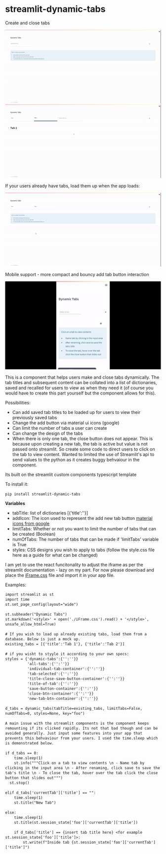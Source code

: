 # streamlit-dynamic-tabs
Create and close tabs

![General-demonstration-pt1.gif](./videos/General-demonstration-pt1.gif)
![General-demonstration-pt2.gif](./videos/General-demonstration-pt2.gif)

If your users already have tabs, load them up when the app loads:

![Already-have-tabs-saved.gif](./videos/Already-have-tabs-saved.gif)

Mobile support - more compact and bouncy add tab button interaction

![Mobile-support.gif](./videos/Mobile-support.gif)


This is a component that helps users make and close tabs dynamically. The tab titles and subsequent content can be collated into a list of dictionaries, saved and recalled for users to view as when they need it (of course you would have to create this part yourself but the component allows for this).

Possibilities:
- Can add saved tab titles to be loaded up for users to view their previously saved tabs
- Change the add button via material ui icons (google)
- Can limit the number of tabs a user can create
- Can change the design of the tabs
- When there is only one tab, the close button does not appear. This is because upon creating a new tab, the tab is active but value is not passed onto streamlit. So create some code to direct users to click on the tab to view content. Wanted to limited the use of Streamlit's api to send values to the python as it creates buggy behvaiour in the component. 

Its built on the streamlit custom components typescript template

To install it:

`pip install streamlit-dynamic-tabs`

**Variables**

- tabTitle: list of dictionaries [{'title':''}]
- addIcon: The icon used to represent the add new tab button [material icons from google](https://fonts.google.com/icons)
- limitTabs: Whether or not you want to limit the number of tabs that can be created (Boolean)
- numOfTabs: The number of tabs that can be made if 'limitTabs' variable is True
- styles: CSS designs you wish to apply to tabs (follow the style.css file here as a guide for what can be changed)

I am yet to use the react funcitonality to adjust the iframe as per the streamlit documentation - lazy on my part. For now please download and place the [iFrame.css](https://github.com/Socvest/streamlit-dynamic-tabs/tree/main/dynamic_tabs) file and import it in your app file. 

Examples:

```
import streamlit as st
import time
st.set_page_config(layout="wide")

st.subheader("Dynamic Tabs")
st.markdown('<style>' + open('./iFrame.css').read() + '</style>', unsafe_allow_html=True)

# If you wish to load up already existing tabs, load them from a database. Below is just a mock up.
existing_tabs = [{'title':'Tab 1'}, {'title':'Tab 2'}]

# if you wisht to styyle it according to your own specs:
styles = {'dynamic-tabs':{'':''}}
          'all-tabs':{'':''}}
          'individual-tab-container':{'':''}}
          'tab-selected':{'':''}}
          'title-close-save-button-container':{'':''}}
          'title-of-tab':{'':''}}
          'save-button-container':{'':''}}
          'close-btn-container':{'':''}}
          'new-tab-btn-container':{'':''}}
 
d_tabs = dynamic_tabs(tabTitle=existing_tabs, limitTabs=False, numOfTabs=0, styles=None, key="foo")

A main issue with the streamlit components is the component keeps remounting if its clicked rapidly. Its not that bad though and can be avoided generally. Just input some features into your app that prevents this behvaviour from your users. I used the time.sleep which is demonstrated below. 
     
if d_tabs == 0:
    time.sleep(1)
    st.info("""Click on a tab to view contents \n - Name tab by clicking in the input area \n - After renaming, click save to save the tab's title \n - To close the tab, hover over the tab click the close button that slides out""")
  st.stop()
    
elif d_tabs['currentTab']['title'] == "":
    time.sleep(1)
    st.title("New Tab")

else:
    time.sleep(1)
    st.title(st.session_state['foo']['currentTab']['title'])
    
    if d_tabs['title'] == {insert tab title here} <for example st.session_state['foo']['title']>:
        st.write(f"Inside tab {st.session_state['foo']['currentTab']['title']")
     
```


